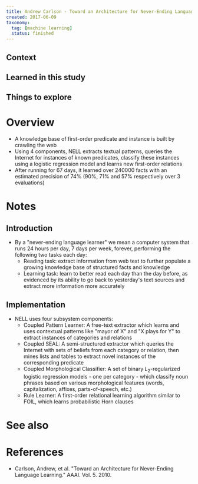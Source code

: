 ```yaml
---
title: Andrew Carlson - Toward an Architecture for Never-Ending Language Learning (2010)
created: 2017-06-09
taxonomy:
  tag: [machine learning]
  status: finished
---
```


## Context

## Learned in this study

## Things to explore

# Overview
* A knowledge base of first-order predicate and instance is built by crawling the web
* Using 4 components, NELL extracts textual patterns, queries the Internet for instances of known predicates, classify these instances using a logistic regression model and learns new first-order relations
* After running for 67 days, it learned over 240000 facts with an estimated precision of 74% (90%, 71% and 57% respectively over 3 evaluations)

# Notes
## Introduction
* By a "never-ending language learner" we mean a computer system that runs 24 hours per day, 7 days per week, forever, performing the following two tasks each day:
	* Reading task: extract information from web text to further populate a growing knowledge base of structured facts and knowledge
	* Learning task: learn to better read each day than the day before, as evidenced by its ability to go back to yesterday's text sources and extract more information more accurately

## Implementation
* NELL uses four subsystem components:
	* Coupled Pattern Learner: A free-text extractor which learns and uses contextual patterns like "mayor of X" and "X plays for Y" to extract instances of categories and relations
	* Coupled SEAL: A semi-structured extractor which queries the Internet with sets of beliefs from each category or relation, then mines lists and tables to extract novel instances of the corresponding predicate
	* Coupled Morphological Classifier: A set of binary $L_2$-regularized logistic regression models - one per category - which classify noun phrases based on various morphological features (words, capitalization, affixes, parts-of-speech, etc.)
	* Rule Learner: A first-order relational learning algorithm similar to FOIL, which learns probabilistic Horn clauses

# See also

# References
* Carlson, Andrew, et al. "Toward an Architecture for Never-Ending Language Learning." AAAI. Vol. 5. 2010.
